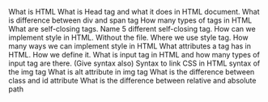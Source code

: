 What is HTML
What is Head tag and what it does in HTML document.
What is difference between div and span tag
How many types of tags in HTML 
What are self-closing tags. Name 5 different self-closing tag.
How can we implement style in HTML. Without the file.
Where we use style tag. How many ways we can implement style in HTML
What attributes a tag has in HTML. How we define it.
What is input tag in HTML and how many types of input tag are there. (Give syntax also)
Syntax to link CSS in HTML
syntax of the img tag
What is alt attribute in img tag
What is the difference between class and id attribute
What is the difference between relative and absolute path